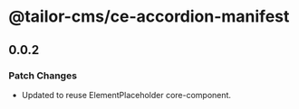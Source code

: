 # @tailor-cms/ce-accordion-manifest

## 0.0.2

### Patch Changes

- Updated to reuse ElementPlaceholder core-component.
